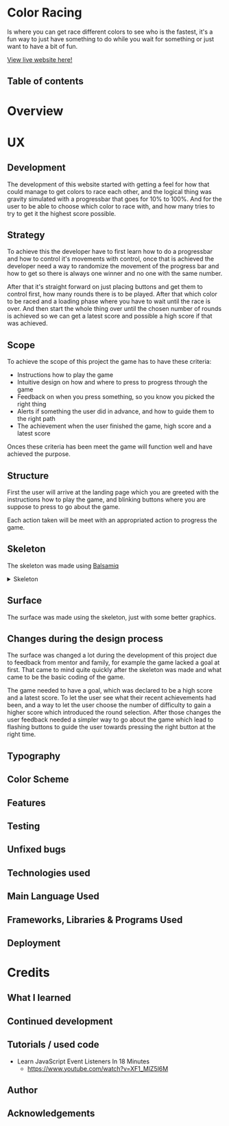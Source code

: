 # Color Racing
Is where you can get race different colors to see who is the fastest, it's a fun way to just have something to do while you wait for something or just want to have a bit of fun.

<a href="https://jorgenbrattang.github.io/Color-racing/" title="Link to live website" rel="nofollow">View live website here!</a>

## Table of contents

# Overview

# UX

## Development
The development of this website started with getting a feel for how that could manage to get colors to race each other, and the logical thing was gravity simulated with a progressbar that goes for 10% to 100%. And for the user to be able to choose which color to race with, and how many tries to try to get it the highest score possible.

## Strategy
To achieve this the developer have to first learn how to do a progressbar and how to control it's movements with control, once that is achieved the developer need a way to randomize the movement of the progress bar and how to get so there is always one winner and no one with the same number. 

After that it's straight forward on just placing buttons and get them to control first, how many rounds there is to be played. After that which color to be raced and a loading phase where you have to wait until the race is over. And then start the whole thing over until the chosen number of rounds is achieved so we can get a latest score and possible a high score if that was achieved.

## Scope
To achieve the scope of this project the game has to have these criteria:
- Instructions how to play the game
- Intuitive design on how and where to press to progress through the game
- Feedback on when you press something, so you know you picked the right thing
- Alerts if something the user did in advance, and how to guide them to the right path
- The achievement when the user finished the game, high score and a latest score

Onces these criteria has been meet the game will function well and have achieved the purpose.

## Structure
First the user will arrive at the landing page which you are greeted with the instructions how to play the game, and blinking buttons where you are suppose to press to go about the game.

Each action taken will be meet with an appropriated action to progress the game.


## Skeleton
The skeleton was made using <a href="#" title="Link to Balsamiq website">Balsamiq</a>
<details><summary>Skeleton</summary>

![Wireframe from balsamiq](assets/images/README-images/wireframe.png)

</details>

## Surface
The surface was made using the skeleton, just with some better graphics. 

## Changes during the design process
The surface was changed a lot during the development of this project due to feedback from mentor and family, for example the game lacked a goal at first. That came to mind quite quickly after the skeleton was made and what came to be the basic coding of the game. 

The game needed to have a goal, which was declared to be a high score and a latest score. To let the user see what their recent achievements had been, and a way to let the user choose the number of difficulty to gain a higher score which introduced the round selection. After those changes the user feedback needed a simpler way to go about the game which lead to flashing buttons to guide the user towards pressing the right button at the right time.

## Typography

## Color Scheme

## Features

## Testing

## Unfixed bugs

## Technologies used

## Main Language Used

## Frameworks, Libraries & Programs Used

## Deployment

# Credits

## What I learned

## Continued development

## Tutorials / used code

- Learn JavaScript Event Listeners In 18 Minutes
    - https://www.youtube.com/watch?v=XF1_MlZ5l6M

## Author

## Acknowledgements
